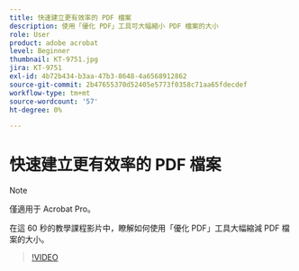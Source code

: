 ```yaml
---
title: 快速建立更有效率的 PDF 檔案
description: 使用「優化 PDF」工具可大幅縮小 PDF 檔案的大小
role: User
product: adobe acrobat
level: Beginner
thumbnail: KT-9751.jpg
jira: KT-9751
exl-id: 4b72b434-b3aa-47b3-8648-4a6568912862
source-git-commit: 2b47655370d52405e5773f0358c71aa65fdecdef
workflow-type: tm+mt
source-wordcount: '57'
ht-degree: 0%

---
```


# 快速建立更有效率的 PDF 檔案

>[!NOTE]
>
>僅適用于 Acrobat Pro。

在這 60 秒的教學課程影片中，瞭解如何使用「優化 PDF」工具大幅縮減 PDF 檔案的大小。

>[!VIDEO](https://video.tv.adobe.com/v/340077?quality=12&learn=on&hidetitle=true)
